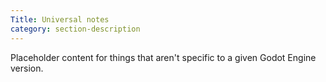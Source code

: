 ```yaml
---
Title: Universal notes
category: section-description
---
```


Placeholder content for things that aren't specific to a given Godot Engine version.
